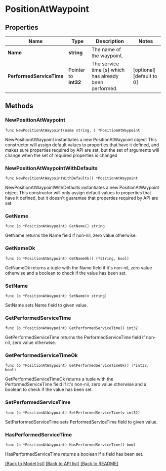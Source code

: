 # PositionAtWaypoint

## Properties

Name | Type | Description | Notes
------------ | ------------- | ------------- | -------------
**Name** | **string** | The name of the waypoint. | 
**PerformedServiceTime** | Pointer to **int32** | The service time [s] which has already been performed. | [optional] [default to 0]

## Methods

### NewPositionAtWaypoint

`func NewPositionAtWaypoint(name string, ) *PositionAtWaypoint`

NewPositionAtWaypoint instantiates a new PositionAtWaypoint object
This constructor will assign default values to properties that have it defined,
and makes sure properties required by API are set, but the set of arguments
will change when the set of required properties is changed

### NewPositionAtWaypointWithDefaults

`func NewPositionAtWaypointWithDefaults() *PositionAtWaypoint`

NewPositionAtWaypointWithDefaults instantiates a new PositionAtWaypoint object
This constructor will only assign default values to properties that have it defined,
but it doesn't guarantee that properties required by API are set

### GetName

`func (o *PositionAtWaypoint) GetName() string`

GetName returns the Name field if non-nil, zero value otherwise.

### GetNameOk

`func (o *PositionAtWaypoint) GetNameOk() (*string, bool)`

GetNameOk returns a tuple with the Name field if it's non-nil, zero value otherwise
and a boolean to check if the value has been set.

### SetName

`func (o *PositionAtWaypoint) SetName(v string)`

SetName sets Name field to given value.


### GetPerformedServiceTime

`func (o *PositionAtWaypoint) GetPerformedServiceTime() int32`

GetPerformedServiceTime returns the PerformedServiceTime field if non-nil, zero value otherwise.

### GetPerformedServiceTimeOk

`func (o *PositionAtWaypoint) GetPerformedServiceTimeOk() (*int32, bool)`

GetPerformedServiceTimeOk returns a tuple with the PerformedServiceTime field if it's non-nil, zero value otherwise
and a boolean to check if the value has been set.

### SetPerformedServiceTime

`func (o *PositionAtWaypoint) SetPerformedServiceTime(v int32)`

SetPerformedServiceTime sets PerformedServiceTime field to given value.

### HasPerformedServiceTime

`func (o *PositionAtWaypoint) HasPerformedServiceTime() bool`

HasPerformedServiceTime returns a boolean if a field has been set.


[[Back to Model list]](../README.md#documentation-for-models) [[Back to API list]](../README.md#documentation-for-api-endpoints) [[Back to README]](../README.md)


